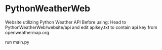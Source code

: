 # PythonWeatherWeb
Website utilizing Python Weather API
Before using:
  Head to PythonWeatherWeb/website/api and edit apikey.txt to contain api key from openweathermap.org

run main.py
